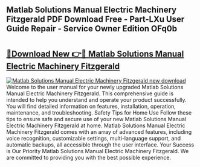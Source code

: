 ## Matlab Solutions Manual Electric Machinery Fitzgerald PDF Download Free - Part-LXu User Guide Repair - Service Owner Edition OFq0b

# <h2><a href="http://bc61005.oget.top/?id=Matlab+Solutions+Manual+Electric+Machinery+Fitzgerald">🔗Download New 👉🔴 Matlab Solutions Manual Electric Machinery Fitzgerald</a></h2>

[![Matlab Solutions Manual Electric Machinery Fitzgerald new download](https://i.imgur.com/5g1atiW.png)](http://bc61005.oget.top/?id=Matlab+Solutions+Manual+Electric+Machinery+Fitzgerald)
Welcome to the user manual for your newly upgraded Matlab Solutions Manual Electric Machinery Fitzgerald. This comprehensive guide is intended to help you understand and operate your product successfully. You will find detailed information on features, installation, operation, maintenance, and troubleshooting. Safety Tips for Home Use Follow these tips to ensure safe and secure use of your new Matlab Solutions Manual Electric Machinery Fitzgerald at home. Matlab Solutions Manual Electric Machinery Fitzgerald comes with an array of advanced features, including voice recognition, customizable settings, multi-language support, and automatic backups, all accessible through the user interface. Your Success is Our Priority Matlab Solutions Manual Electric Machinery Fitzgerald. We are committed to providing you with the best possible experience.
